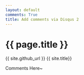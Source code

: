 ```yaml
---
layout: default
comments: True
title: Add comments via Disqus 2
---
```

# {{ page.title }}

{{ site.github_url }}
{{ site.title}}

Comments Here~